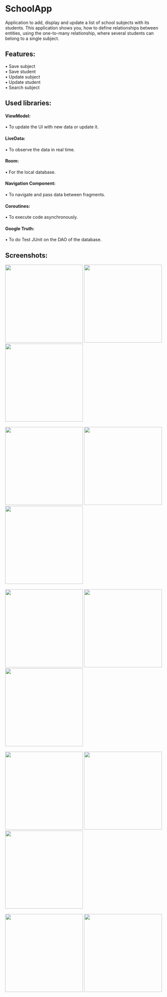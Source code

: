 # SchoolApp
Application to add, display and update a list of school subjects with its students.
This application shows you, how to define relationships between entities, using the one-to-many relationship, where several students can belong to a single subject.

<h2>Features:</h2>
• Save subject
<br>
• Save student
<br>
• Update subject
<br>
• Update student
<br>
• Search subject

<h2>Used libraries:</h2>

<h4>ViewModel:</h4>
• To update the UI with new data or update it.
<br>
<h4>LiveData:</h4>
• To observe the data in real time.
<br>
<h4>Room:</h4>
• For the local database.
<br>
<h4>Navigation Component:</h4>
• To navigate and pass data between fragments.
<br>
<h4>Coroutines:</h4>
• To execute code asynchronously.
<br>
<h4>Google Truth:</h4>
• To do Test JUnit on the DAO of the database.

<h2>Screenshots:</h2>

<div class="row">
      	<img src="https://media-exp1.licdn.com/dms/image/C4D22AQGqWv6AZPpyVg/feedshare-shrink_1280/0/1649550386841?e=2147483647&v=beta&t=f-E2OvOuheYWrGFWyZQPezQC3pv3inOtxX-WpSlAdR8" width="250">
        <img src="https://media-exp1.licdn.com/dms/image/C4D22AQEih2x5h2fiYw/feedshare-shrink_1280/0/1649550386911?e=2147483647&v=beta&t=drbOH_Z67EWh9SQMmAAFgkopLMM-4OjhzZ1a-3Jl1ck" width="250">
        <img src="https://media-exp1.licdn.com/dms/image/C4D22AQGz8mum6P5ReQ/feedshare-shrink_1280/0/1649550386838?e=2147483647&v=beta&t=RE-HmagZjSeQIhm6QM7rQz5H3MLfRuW8twuz6ik8GhQ" width="250">
</div>

<br>

<div class="row">
      	<img src="https://media-exp1.licdn.com/dms/image/C4D22AQE6BPVFDRvvvg/feedshare-shrink_1280/0/1649550386849?e=2147483647&v=beta&t=AG9bi5c7gwvwuh_TJ3MBY8jvH7hRLSG2EJOMeDp1l9I" width="250">
        <img src="https://media-exp1.licdn.com/dms/image/C4D22AQEFB68W8uqr9w/feedshare-shrink_1280/0/1649550386811?e=2147483647&v=beta&t=Jo_yU5FtThUMFS1xRigpy2xvuJePkVoHhisgQjv-p1I" width="250">
        <img src="https://media-exp1.licdn.com/dms/image/C4D22AQHhknF2ZEXg8g/feedshare-shrink_1280/0/1649550386789?e=2147483647&v=beta&t=Fn5X9ndrcQ4cO-p2FpxuEFqzm6CnV9z8pelOTpEsDsc" width="250">
</div>

<br>

<div class="row">
      	<img src="https://media-exp1.licdn.com/dms/image/C4D22AQEI31ADIFk80g/feedshare-shrink_1280/0/1649550386802?e=2147483647&v=beta&t=GoLYYkA-gC_ozYu5M8Fo2GSknDArXstFKcjVWjUaYdw" width="250">
        <img src="https://media-exp1.licdn.com/dms/image/C4D22AQEbbuFVUkExYw/feedshare-shrink_1280/0/1649550386897?e=2147483647&v=beta&t=1lmAc9gkKI_GzbhfbdeywYVzgCnXhxInH-wN-ITHeWE" width="250">
        <img src="https://media-exp1.licdn.com/dms/image/C4D22AQFTdh8Yu3Iz0g/feedshare-shrink_1280/0/1649550386815?e=2147483647&v=beta&t=lN16CEY69-YmYFaa3OiSHlNwYnaBpX2-35EXU9slDPs" width="250">
</div>

<br>

<div class="row">
      	<img src="https://blogger.googleusercontent.com/img/a/AVvXsEgHtrLnxRl3rz5DyjnCChuIh_3UaNsZ3cuxJbLYft1OQM9mMRVo8NyeiY_eEgJCdEcEEarO1lSKHWX-R8Zt_gU6A32he4TAnmQ9VU4NS3uj2Lh6O_edOT9XdUK6LdB6VfPXraoaF1o6daW-1s2hCWNlNwgN1BNIpGVcgM1PunLzmuAfrRM2XiBJipnu=s16000" width="250">
        <img src="https://blogger.googleusercontent.com/img/a/AVvXsEidmranS0L_jcfYA90jljpHB8i0Dy0Tua-K4lZ6Ukpb3iLvthuwj8MqlQpbHWnWsZTCp0vrhgOeH7KYBflK5n-WQydF5ogGNraBlKjKLX4OECtNSVzEQgZTg2qSADQ_AExsfRgsa82in8XZEAJ8fgXfQWYV-A86E25IME48PaLEdDU5EqT8BhQhCued=s16000" width="250">
        <img src="https://blogger.googleusercontent.com/img/a/AVvXsEgWrAEt6ydpa4apHoDmYpvs-FeZ8iM-nM6tA4JCe7JBmLAzqjn7bJdkuTUyf0IEPe5hkcB2fIacpk7e6UNlXA8LF_DW9PV8ixm10ms7MWfLIYNvSAfbNGoLPffnY17dTFzWUQLnNbKWLpJvLeoT1vo5XBK1ydYCAP1QwvQz-RSpaBPgDUA5i2hLD6Cl=s16000" width="250">
</div>

<br>

<div class="row">
      	<img src="https://blogger.googleusercontent.com/img/a/AVvXsEioWk4RxhJZFVIGqlMtoWP8YzXJUYZ_dGQ_F53sJD2i6u08nogbbbUGDkjyl9LUVoie39-DLKOzO9av3cijj2Nlm7Y5Bxep7KaX1nHYsQYvkRiKLsM0WTVak8jU-KpSERttz1XYC05hLQjV_gR9a15dO247P7f4Yzj_j8vKmffEoZoba7Twk2Jo2YWS=s16000" width="250">
        <img src="https://blogger.googleusercontent.com/img/a/AVvXsEjHD3CRYrRmgjMHHP-yCl-AjwUArcE1g3fjr6bVuyNh3u2NdSU5kbhs6Ee7W5F7_Guq2hsSYNino06vK4_996rLVIYKrrHAZNbYq746bPeIM3mu6_GL7Ro22EvenrfZzyqwEWD9VEPWgi2xuu0ho4qYXjr3P_rsMJbQcIhBmUxFg5yJiZZOLnOrkt3g=s16000" width="250">
</div>
